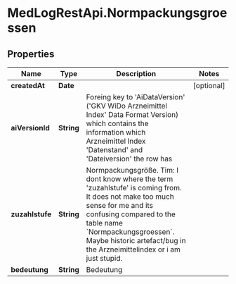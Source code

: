 # MedLogRestApi.Normpackungsgroessen

## Properties

Name | Type | Description | Notes
------------ | ------------- | ------------- | -------------
**createdAt** | **Date** |  | [optional] 
**aiVersionId** | **String** | Foreing key to &#39;AiDataVersion&#39; (&#39;GKV WiDo Arzneimittel Index&#39; Data Format Version) which contains the information which Arzneimittel Index &#39;Datenstand&#39; and &#39;Dateiversion&#39; the row has | 
**zuzahlstufe** | **String** | Normpackungsgröße. Tim: I dont know where the term &#39;zuzahlstufe&#39; is coming from. It does not make too much sense for me and its confusing compared to the table name &#x60;Normpackungsgroessen&#x60;. Maybe historic artefact/bug in the Arzneimittelindex or i am just stupid. | 
**bedeutung** | **String** | Bedeutung | 


